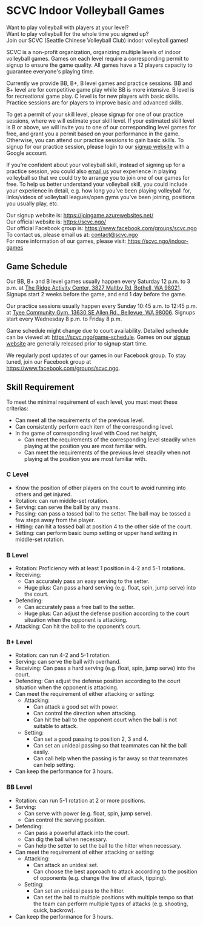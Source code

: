 # SCVC Indoor Volleyball Games

Want to play volleyball with players at your level?  
Want to play volleyball for the whole time you signed up?  
Join our SCVC (Seattle Chinese Volleyball Club) indoor volleyball games!  

SCVC is a non-profit organization, organizing multiple levels of indoor volleyball games. Games on each level require a corresponding permit to signup to ensure the game quality. All games have a 12 players capacity to guarantee everyone's playing time.

Currently we provide BB, B+, B level games and practice sessions. BB and B+ level are for competitive game play while BB is more intensive. B level is for recreational game play. C level is for new players with basic skills. Practice sessions are for players to improve basic and advanced skills.

To get a permit of your skill level, please signup for one of our practice sessions, where we will estimate your skill level. If your estimated skill level is B or above, we will invite you to one of our corresponding level games for free, and grant you a permit based on your performance in the game. Otherwise, you can attend our practice sessions to gain basic skills. To signup for our practice session, please login to our [signup website](https://joingame.azurewebsites.net/) with a Google account.

If you’re confident about your volleyball skill, instead of signing up for a practice session, you could also [email us](mailto:contact@scvc.ngo) your experience in playing volleyball so that we could try to arrange you to join one of our games for free. To help us better understand your volleyball skill, you could include your experience in detail, e.g. how long you’ve been playing volleyball for, links/videos of volleyball leagues/open gyms you’ve been joining, positions you usually play, etc.

Our signup website is: <https://joingame.azurewebsites.net/>  
Our official website is: <https://scvc.ngo/>  
Our official Facebook group is: <https://www.facebook.com/groups/scvc.ngo>  
To contact us, please email us at: <contact@scvc.ngo>  
For more information of our games, please visit: <https://scvc.ngo/indoor-games>  


## Game Schedule

Our BB, B+ and B level games usually happen every Saturday 12 p.m. to 3 p.m. at [The Ridge Activity Center, 3827 Maltby Rd, Bothell, WA 98021](https://maps.app.goo.gl/M5TH2UFadUd7gX5k9). Signups start 2 weeks before the game, and end 1 day before the game.

Our practice sessions usually happen every Sunday 10:45 a.m. to 12:45 p.m. at [Tyee Community Gym, 13630 SE Allen Rd., Bellevue, WA 98006](https://maps.app.goo.gl/n8wsss9psEm7j2SY9). Signups start every Wednesday 8 p.m. to Friday 8 p.m.

Game schedule might change due to court availability. Detailed schedule can be viewed at: <https://scvc.ngo/game-schedule>. Games on our [signup website](https://joingame.azurewebsites.net/) are generally released prior to signup start time.

We regularly post updates of our games in our Facebook group. To stay tuned, join our Facebook group at <https://www.facebook.com/groups/scvc.ngo>.


## Skill Requirement

To meet the minimal requirement of each level, you must meet these criterias:
- Can meet all the requirements of the previous level.
- Can consistently perform each item of the corresponding level.
- In the game of corresponding level with Coed net height,
    - Can meet the requirements of the corresponding level steadily when playing at the position you are most familiar with.
    - Can meet the requirements of the previous level steadily when not playing at the position you are most familiar with.

### C Level

- Know the position of other players on the court to avoid running into others and get injured.
- Rotation: can run middle-set rotation.
- Serving: can serve the ball by any means.
- Passing: can pass a tossed ball to the setter. The ball may be tossed a few steps away from the player.
- Hitting: can hit a tossed ball at position 4 to the other side of the court.
- Setting: can perform basic bump setting or upper hand setting in middle-set rotation.

### B Level

- Rotation: Proficiency with at least 1 position in 4-2 and 5-1 rotations.
- Receiving:
    - Can accurately pass an easy serving to the setter.
    - Huge plus: Can pass a hard serving (e.g. float, spin, jump serve) into the court.
- Defending:
    - Can accurately pass a free ball to the setter.
    - Huge plus: Can adjust the defense position according to the court situation when the opponent is attacking.
- Attacking: Can hit the ball to the opponent’s court.


### B+ Level

- Rotation: can run 4-2 and 5-1 rotation.
- Serving: can serve the ball with overhand.
- Receiving: Can pass a hard serving (e.g. float, spin, jump serve) into the court.
- Defending: Can adjust the defense position according to the court situation when the opponent is attacking.
- Can meet the requirement of either attacking or setting:
    - Attacking:
        - Can attack a good set with power.
        - Can control the direction when attacking.
        - Can hit the ball to the opponent court when the ball is not suitable to attack.
    - Setting:
        - Can set a good passing to position 2, 3 and 4.
        - Can set an unideal passing so that teammates can hit the ball easily.
        - Can call help when the passing is far away so that teammates can help setting.
- Can keep the performance for 3 hours.

### BB Level

- Rotation: can run 5-1 rotation at 2 or more positions.
- Serving:
    - Can serve with power (e.g. float, spin, jump serve).
    - Can control the serving position.
- Defending:
    - Can pass a powerful attack into the court.
    - Can dig the ball when necessary.
    - Can help the setter to set the ball to the hitter when necessary.
- Can meet the requirement of either attacking or setting:
    - Attacking:
        - Can attack an unideal set.
        - Can choose the best approach to attack according to the position of opponents (e.g. change the line of attack, tipping).
    - Setting:
        - Can set an unideal pass to the hitter.
        - Can set the ball to multiple positions with multiple tempo so that the team can perform multiple types of attacks (e.g. shooting, quick, backrow).
- Can keep the performance for 3 hours.
